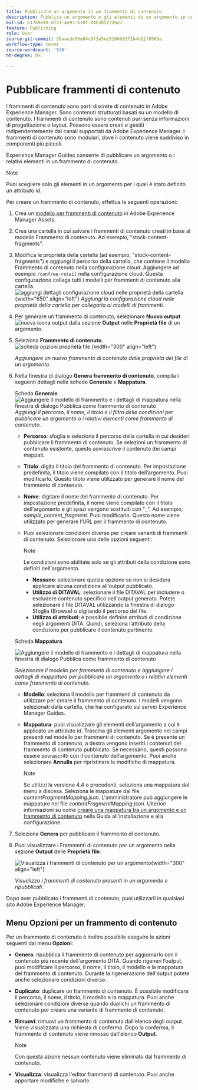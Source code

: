 ```yaml
---
title: Pubblicare un argomento in un frammento di contenuto
description: Pubblica un argomento o gli elementi di un argomento in un frammento di contenuto in AEM Guides.  Scopri come visualizzare i Frammenti di contenuto presenti in un argomento e ripubblicarli.
exl-id: b1769e48-d721-4e93-b10f-04b385272be7
feature: Publishing
role: User
source-git-commit: 26aacde56e84c9f3a5ee5106b9271b4b12f8969a
workflow-type: tm+mt
source-wordcount: '938'
ht-degree: 0%

---
```


# Pubblicare frammenti di contenuto

I frammenti di contenuto sono parti discrete di contenuto in Adobe Experience Manager. Sono contenuti strutturati basati su un modello di contenuto. I frammenti di contenuto sono contenuti puri senza informazioni di progettazione o layout. Possono essere creati e gestiti indipendentemente dai canali supportati da Adobe Experience Manager. I frammenti di contenuto sono modulari, dove il contenuto viene suddiviso in componenti più piccoli.

Experience Manager Guides consente di pubblicare un argomento o i relativi elementi in un frammento di contenuto.

>[!NOTE]
>
>Puoi scegliere solo gli elementi in un argomento per i quali è stato definito un attributo id.


Per creare un frammento di contenuto, effettua le seguenti operazioni:

1. Crea un [modello per frammenti di contenuto](https://experienceleague.adobe.com/docs/experience-manager-65/assets/content-fragments/content-fragments-models.html?lang=it) in Adobe Experience Manager Assets.
1. Crea una cartella in cui salvare i frammenti di contenuto creati in base al modello Frammento di contenuto. Ad esempio, &quot;stock-content-fragments&quot;.
1. Modifica le proprietà della cartella (ad esempio, &quot;stock-content-fragments&quot;) e aggiungi il percorso della cartella, che contiene il modello Frammento di contenuto nella configurazione cloud.
Aggiungere ad esempio `/conf/we-retail` nella configurazione cloud. Questa configurazione collega tutti i modelli per frammenti di contenuto alla cartella.\
   ![aggiungi dettagli configurazione cloud nelle proprietà della cartella](images/fragment-folder-cloud-configuration.png){width="650" align="left"}
   *Aggiungi la configurazione cloud nelle proprietà della cartella per collegarla ai modelli di frammenti.*

1. Per generare un frammento di contenuto, selezionare **Nuovo output** ![nuova icona output](./images/Add_icon.svg) dalla sezione **Output** nelle **Proprietà file** di un argomento.
1. Seleziona **Frammento di contenuto**.\
   ![scheda opzioni proprietà file](./images/file-properties-outputs-tab-new.png) {width="300" align="left"}

   *Aggiungere un nuovo frammento di contenuto dalle proprietà del file di un argomento*.

1. Nella finestra di dialogo **Genera frammento di contenuto**, compila i seguenti dettagli nelle schede **Generale** e **Mappatura**.

   Scheda **Generale**
   ![Aggiungere il modello di frammento e i dettagli di mappatura nella finestra di dialogo Pubblica come frammento di contenuto](images/generate-content-fragment.png)
   *Aggiungi il percorso, il nome, il titolo e il filtro delle condizioni per pubblicare un argomento o i relativi elementi come frammento di contenuto.*


   * **Percorso**: sfoglia e seleziona il percorso della cartella in cui desideri pubblicare il frammento di contenuto. Se selezioni un frammento di contenuto esistente, questo sovrascrive il contenuto dei campi mappati.
   * **Titolo**: digita il titolo del frammento di contenuto. Per impostazione predefinita, il titolo viene compilato con il titolo dell’argomento. Puoi modificarlo. Questo titolo viene utilizzato per generare il nome del frammento di contenuto.
   * **Nome**: digitare il nome del frammento di contenuto. Per impostazione predefinita, il nome viene compilato con il titolo dell&#39;argomento e gli spazi vengono sostituiti con &quot;_&quot;. Ad esempio, *sample_content_fragment*. Puoi modificarlo.  Questo nome viene utilizzato per generare l’URL per il frammento di contenuto.

   * Puoi selezionare condizioni diverse per creare varianti di frammenti di contenuto. Selezionare una delle opzioni seguenti:

     >[!NOTE]
     > 
     > Le condizioni sono abilitate solo se gli attributi della condizione sono definiti nell&#39;argomento.

      * **Nessuno**: selezionare questa opzione se non si desidera applicare alcuna condizione all&#39;output pubblicato.
      * **Utilizzo di DITAVAL**: selezionare il file DITAVAL per includere o escludere contenuto specifico nell&#39;output generato. Potete selezionare il file DITAVAL utilizzando la finestra di dialogo Sfoglia (Browse) o digitando il percorso del file.
      * **Utilizzo di attributi**: è possibile definire attributi di condizione negli argomenti DITA. Quindi, seleziona l’attributo della condizione per pubblicare il contenuto pertinente.






   Scheda **Mappatura**

   ![Aggiungere il modello di frammento e i dettagli di mappatura nella finestra di dialogo Pubblica come frammento di contenuto](images/content-fragment-mapping.png)

   *Selezionare il modello per frammenti di contenuto e aggiungere i dettagli di mappatura per pubblicare un argomento o i relativi elementi come frammento di contenuto.*

   * **Modello**: seleziona il modello per frammenti di contenuto da utilizzare per creare il frammento di contenuto. I modelli vengono selezionati dalla cartella, che hai configurato sul server Experience Manager Guides.
   * **Mappatura**: puoi visualizzare gli elementi dell&#39;argomento a cui è applicato un attributo id. Trascina gli elementi argomento nei campi presenti nel modello per frammenti di contenuto.
Se è presente un frammento di contenuto, a destra vengono inseriti i contenuti del frammento di contenuto pubblicato. Se necessario, questi possono essere sovrascritti con il contenuto dell’argomento. Puoi anche selezionare **Annulla** per ripristinare le modifiche di mappatura.


     >[!NOTE]
     >
     > Se utilizzi la versione 4.4 o precedenti, seleziona una mappatura dal menu a discesa. Seleziona le mappature dal file *contentFragmentMapping.json*.  L&#39;amministratore può aggiungere le mappature nel file *contentFragmentMapping.json*. Ulteriori informazioni su come [creare una mappatura tra un argomento e un frammento di contenuto](../cs-install-guide/conf-content-fragment-mapping-cs.md) nella Guida all&#39;installazione e alla configurazione.

1. Seleziona **Genera** per pubblicare il frammento di contenuto.

1. Puoi visualizzare i Frammenti di contenuto per un argomento nella sezione **Output** delle **Proprietà file**.

   ![Visualizza i frammenti di contenuto per un argomento](images/outputs-options-menu-new.png){width="300" align="left"}

   *Visualizza i frammenti di contenuto presenti in un argomento e ripubblicali.*


Dopo aver pubblicato i frammenti di contenuto, puoi utilizzarli in qualsiasi sito Adobe Experience Manager.




## Menu Opzioni per un frammento di contenuto

Per un frammento di contenuto è inoltre possibile eseguire le azioni seguenti dal menu **Opzioni**:

* **Genera**: ripubblica il frammento di contenuto per aggiornarlo con il contenuto più recente dell&#39;argomento DITA. Quando rigeneri l’output, puoi modificare il percorso, il nome, il titolo, il modello e la mappatura del frammento di contenuto. Durante la rigenerazione dell&#39;output potete anche selezionare condizioni diverse.

* **Duplicato**: duplicare un frammento di contenuto. È possibile modificare il percorso, il nome, il titolo, il modello e la mappatura. Puoi anche selezionare condizioni diverse quando duplichi un frammento di contenuto per creare una variante di frammento di contenuto.

* **Rimuovi**: rimuovi un frammento di contenuto dall&#39;elenco degli output. Viene visualizzata una richiesta di conferma. Dopo la conferma, il frammento di contenuto viene rimosso dall&#39;elenco **Output**.

  >[!NOTE]
  >
  > Con questa azione nessun contenuto viene eliminato dal frammento di contenuto.

* **Visualizza**: visualizza l&#39;editor frammenti di contenuto. Puoi anche apportare modifiche e salvarle.